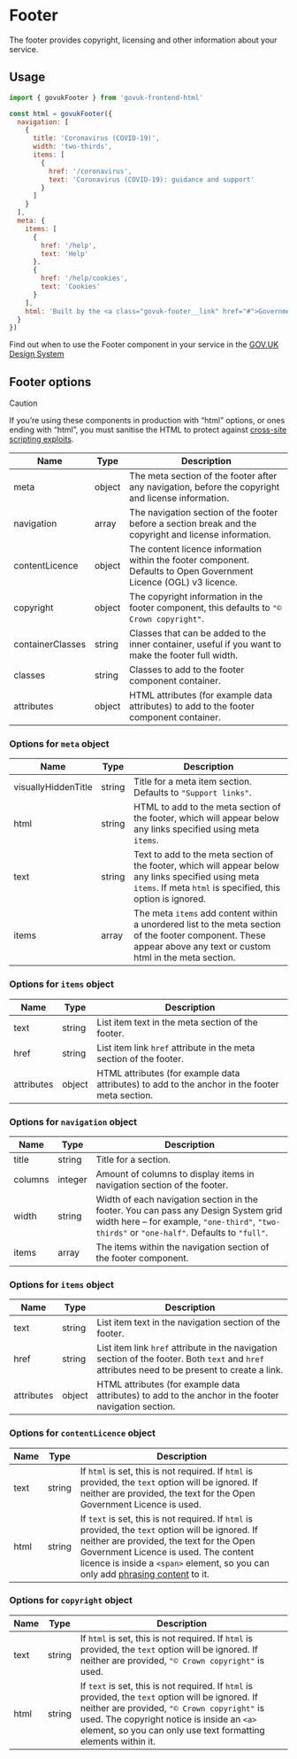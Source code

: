 # Footer

The footer provides copyright, licensing and other information about your service.

## Usage

```javascript
import { govukFooter } from 'govuk-frontend-html'

const html = govukFooter({
  navigation: [
    {
      title: 'Coronavirus (COVID-19)',
      width: 'two-thirds',
      items: [
        {
          href: '/coronavirus',
          text: 'Coronavirus (COVID-19): guidance and support'
        }
      ]
    }
  ],
  meta: {
    items: [
      {
        href: '/help',
        text: 'Help'
      },
      {
        href: '/help/cookies',
        text: 'Cookies'
      }
    ],
    html: 'Built by the <a class="govuk-footer__link" href="#">Government Digital Service</a>'
  }
})
```

Find out when to use the Footer component in your service in the [GOV.UK Design System](https://design-system.service.gov.uk/components/footer/)

## Footer options

> [!CAUTION]
> If you’re using these components in production with “html” options, or ones ending with “html”, you must sanitise the HTML to protect against [cross-site scripting exploits](https://developer.mozilla.org/en-US/docs/Glossary/Cross-site_scripting).

| Name | Type | Description |
| ---- | ---- | ----------- |
| meta | object | The meta section of the footer after any navigation, before the copyright and license information. |
| navigation | array | The navigation section of the footer before a section break and the copyright and license information. |
| contentLicence | object | The content licence information within the footer component. Defaults to Open Government Licence (OGL) v3 licence. |
| copyright | object | The copyright information in the footer component, this defaults to `"© Crown copyright"`. |
| containerClasses | string | Classes that can be added to the inner container, useful if you want to make the footer full width. |
| classes | string | Classes to add to the footer component container. |
| attributes | object | HTML attributes (for example data attributes) to add to the footer component container. |


### Options for `meta` object

| Name | Type | Description |
| ---- | ---- | ----------- |
| visuallyHiddenTitle | string | Title for a meta item section. Defaults to `"Support links"`. |
| html | string | HTML to add to the meta section of the footer, which will appear below any links specified using meta `items`. |
| text | string | Text to add to the meta section of the footer, which will appear below any links specified using meta `items`. If meta `html` is specified, this option is ignored. |
| items | array | The meta `items` add content within a unordered list to the meta section of the footer component. These appear above any text or custom html in the meta section. |


### Options for `items` object

| Name | Type | Description |
| ---- | ---- | ----------- |
| text | string | List item text in the meta section of the footer. |
| href | string | List item link `href` attribute in the meta section of the footer. |
| attributes | object | HTML attributes (for example data attributes) to add to the anchor in the footer meta section. |


### Options for `navigation` object

| Name | Type | Description |
| ---- | ---- | ----------- |
| title | string | Title for a section. |
| columns | integer | Amount of columns to display items in navigation section of the footer. |
| width | string | Width of each navigation section in the footer. You can pass any Design System grid width here – for example, `"one-third"`, `"two-thirds"` or `"one-half"`. Defaults to `"full"`. |
| items | array | The items within the navigation section of the footer component. |


### Options for `items` object

| Name | Type | Description |
| ---- | ---- | ----------- |
| text | string | List item text in the navigation section of the footer. |
| href | string | List item link `href` attribute in the navigation section of the footer. Both `text` and `href` attributes need to be present to create a link. |
| attributes | object | HTML attributes (for example data attributes) to add to the anchor in the footer navigation section. |


### Options for `contentLicence` object

| Name | Type | Description |
| ---- | ---- | ----------- |
| text | string | If `html` is set, this is not required. If `html` is provided, the `text` option will be ignored. If neither are provided, the text for the Open Government Licence is used. |
| html | string | If `text` is set, this is not required. If `html` is provided, the `text` option will be ignored. If neither are provided, the text for the Open Government Licence is used. The content licence is inside a `<span>` element, so you can only add [phrasing content](https://html.spec.whatwg.org/#phrasing-content) to it. |


### Options for `copyright` object

| Name | Type | Description |
| ---- | ---- | ----------- |
| text | string | If `html` is set, this is not required. If `html` is provided, the `text` option will be ignored. If neither are provided, `"© Crown copyright"` is used. |
| html | string | If `text` is set, this is not required. If `html` is provided, the `text` option will be ignored. If neither are provided, `"© Crown copyright"` is used. The copyright notice is inside an `<a>` element, so you can only use text formatting elements within it. |
